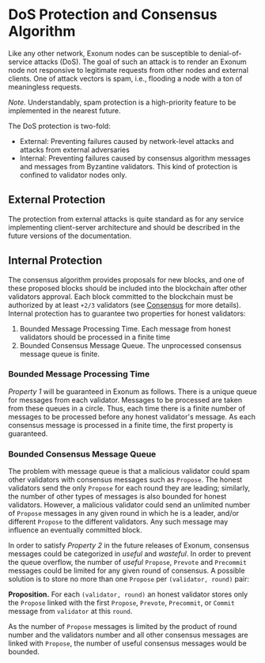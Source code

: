 # DoS Protection and Consensus Algorithm

Like any other network, Exonum nodes can be susceptible to denial-of-service attacks 
(DoS). The goal of such an attack is to render an Exonum node not responsive to 
legitimate requests from other nodes and external clients. One of attack vectors 
is spam, i.e., flooding a node with a ton of meaningless requests.

*Note.* Understandably, spam protection is a high-priority feature to be implemented in 
the nearest future.

The DoS protection is two-fold:

* External: Preventing failures caused by network-level attacks and attacks 
  from external adversaries
* Internal: Preventing failures caused by consensus algorithm messages and messages 
  from Byzantine validators. This kind of protection is confined to validator nodes only.

## External Protection

The protection from external attacks is quite standard as for any service implementing 
client-server architecture and should be described in the future versions of the documentation.

## Internal Protection

The consensus algorithm provides proposals for new blocks, and one of these proposed 
blocks should be included into the blockchain after other validators approval.
Each block committed to the blockchain must be authorized by at least `+2/3` validators
(see [Consensus](../architecture/consensus.md) for more details). Internal protection
has to guarantee two properties for honest validators:

1. Bounded Message Processing Time. Each message from honest validators should be processed in a finite time
2. Bounded Consensus Message Queue. The unprocessed consensus message queue is finite.

### Bounded Message Processing Time

*Property 1* will be guaranteed in Exonum as follows. There is a unique queue for 
messages from each validator. Messages to be processed are taken from these queues 
in a circle. Thus, each time there is a finite number of messages to 
be processed before any honest validator's message. As each consensus message is 
processed in a finite time, the first property is guaranteed.

### Bounded Consensus Message Queue

The problem with message queue is that a malicious validator could spam
other validators with consensus messages such as `Propose`.
The honest validators send the only `Propose` for each
round they are leading; similarly, the number of other types of messages is also bounded
for honest validators. However, a malicious validator could send an unlimited
number of `Propose` messages in any given round in which he is a leader,
and/or different `Propose` to the different validators.
Any such message may influence an eventually committed block.

In order to satisfy *Property 2* in the future releases of Exonum,
consensus messages could be categorized in *useful* and *wasteful*.
In order to prevent the queue overflow,
the number of *useful* `Propose`, `Prevote` and `Precommit` messages could be limited
for any given round of consensus. A possible solution is to store no more than one `Propose`
per `(validator, round)` pair:

**Proposition.** For each `(validator, round)` an honest validator 
stores only the `Propose` linked with the first `Propose`, `Prevote`, `Precommit`, or `Commit` message
from `validator` at this `round`.

As the number of `Propose` messages is limited by the product of round number and the validators number
and all other consensus messages are linked with `Propose`,
the number of useful consensus messages would be bounded.
